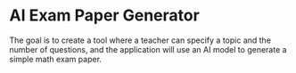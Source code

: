 # AI Exam Paper Generator
The goal is to create a tool where a teacher can specify a topic and the number of questions, and the application will use an AI model to generate a simple math exam paper.
